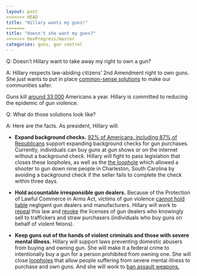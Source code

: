 ```yaml
---
layout: post
<<<<<<< HEAD
title: "Hillary wants my guns!"
=======
title: "doesn't she want my guns?"
>>>>>>> DevProgress/master
categories: guns, gun control
---
```


Q: Doesn't Hillary want to take away my right to own a gun?


A: Hillary respects law-abiding citizens’ 2nd Amendment right to own guns. She just wants to put in place [common-sense solutions](https://www.hillaryclinton.com/issues/gun-violence-prevention/) to make our communities safer. 

Guns kill [around 33,000](http://fivethirtyeight.com/features/gun-deaths/) Americans a year. Hillary is committed to reducing the epidemic of gun violence. 

Q: What do those solutions look like?

A: Here are the facts. As president, Hillary will:

+ __Expand background checks.__ [92% of Americans, including 87% of Republicans](http://fivethirtyeight.com/features/most-americans-agree-with-obama-that-more-gun-buyers-should-get-background-checks/) support expanding background checks for gun purchases. Currently, individuals can buy guns at gun shows or on the internet without a background check. Hillary will fight to pass legislation that closes these loopholes, as well as the [the loophole](https://www.thetrace.org/2016/06/one-year-later-and-the-loophole-that-let-the-charleston-shooter-buy-his-gun-remains-wide-open/) which allowed a shooter to gun down nine people in Charleston, South Carolina by avoiding a background check if the seller fails to complete the check within three days. 

+ __Hold accountable irresponsible gun dealers.__ Because of the Protection of Lawful Commerce in Arms Act, victims of gun violence [cannot hold liable](https://en.wikipedia.org/wiki/Protection_of_Lawful_Commerce_in_Arms_Act) negligent gun dealers and manufacturers. Hillary will work to [repeal](http://www.courant.com/politics/capitol-watch/hc-hillary-clinton-sandy-hook-guns-story.html) this law and [revoke](http://www.nbcnews.com/meet-the-press/hillary-clinton-unveil-plan-major-new-gun-restrictions-n438361) the licenses of gun dealers who knowingly sell to traffickers and straw purchasers (individuals who buy guns on behalf of violent felons).  

+ __Keep guns out of the hands of violent criminals and those with severe mental illness.__ Hillary will support laws preventing domestic abusers from buying and owning gun. She will make it a federal crime to intentionally buy a gun for a person prohibited from owning one. She will close [loopholes](http://www.nytimes.com/interactive/2016/01/06/us/how-people-with-mental-illness-are-able-to-obtain-guns.html?_r=0) that allow people suffering from severe mental illness to purchase and own guns. And she will work to [ban assault weapons.](https://www.washingtonpost.com/news/post-politics/wp/2016/06/13/clinton-calls-for-a-new-assault-weapons-ban-12-years-after-the-last-one-expired/)




